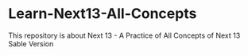 # Learn-Next13-All-Concepts
This repository is about Next 13 - A Practice of All Concepts of Next 13 Sable Version
